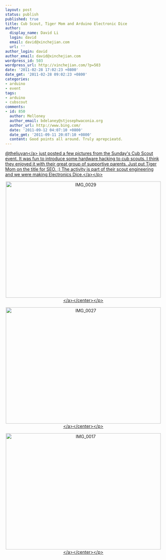 ```yaml
---
layout: post
status: publish
published: true
title: Cub Scout, Tiger Mom and Arduino Electronic Dice
author:
  display_name: David Li
  login: david
  email: david@xinchejian.com
  url: ''
author_login: david
author_email: david@xinchejian.com
wordpress_id: 503
wordpress_url: http://xinchejian.com/?p=503
date: '2011-02-28 17:02:23 +0800'
date_gmt: '2011-02-28 09:02:23 +0800'
categories:
- arduino
- event
tags:
- arduino
- cubscout
comments:
- id: 850
  author: Melloney
  author_email: bdelaney@stjosephwaconia.org
  author_url: http://www.bing.com/
  date: '2011-09-12 04:07:10 +0800'
  date_gmt: '2011-09-11 20:07:10 +0800'
  content: Good points all around. Truly aprepcieatd.
---
```

<p><a href="https:&#47;&#47;twitter.com&#47;theliuyan">@theliuyan<&#47;a> just posted a few pictures from the Sunday's Cub Scout event. It was fun to introduce some hardware hacking to cub scouts. I think they enjoyed it with their great group of supportive parents. Just put Tiger Mom on the title for SEO. ;) The activity is part of their scout engineering and we were making <a href="http:&#47;&#47;xinchejian.com&#47;?p=501">Electronics Dice.<&#47;a><&#47;p></p>
<p><center><a href="http:&#47;&#47;www.flickr.com&#47;photos&#47;groenestege&#47;5481370123&#47;" title="IMG_0029 by liuyan2007, on Flickr"><img src="http:&#47;&#47;farm6.static.flickr.com&#47;5137&#47;5481370123_71ea71e97c.jpg" width="500" height="374" alt="IMG_0029" &#47;><&#47;a><&#47;center><&#47;p></p>
<p><center><a href="http:&#47;&#47;www.flickr.com&#47;photos&#47;groenestege&#47;5481368785&#47;" title="IMG_0027 by liuyan2007, on Flickr"><img src="http:&#47;&#47;farm6.static.flickr.com&#47;5258&#47;5481368785_8ce6a4a41f.jpg" width="500" height="374" alt="IMG_0027" &#47;><&#47;a><&#47;center><&#47;p></p>
<p><center><a href="http:&#47;&#47;www.flickr.com&#47;photos&#47;groenestege&#47;5481364485&#47;" title="IMG_0017 by liuyan2007, on Flickr"><img src="http:&#47;&#47;farm6.static.flickr.com&#47;5217&#47;5481364485_4cfe1580ed.jpg" width="500" height="374" alt="IMG_0017" &#47;><&#47;a><&#47;center><&#47;p></p>

